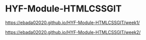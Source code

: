 # HYF-Module-HTMLCSSGIT


https://ebada02020.github.io/HYF-Module-HTMLCSSGIT/week1/


https://ebada02020.github.io/HYF-Module-HTMLCSSGIT/week2/
